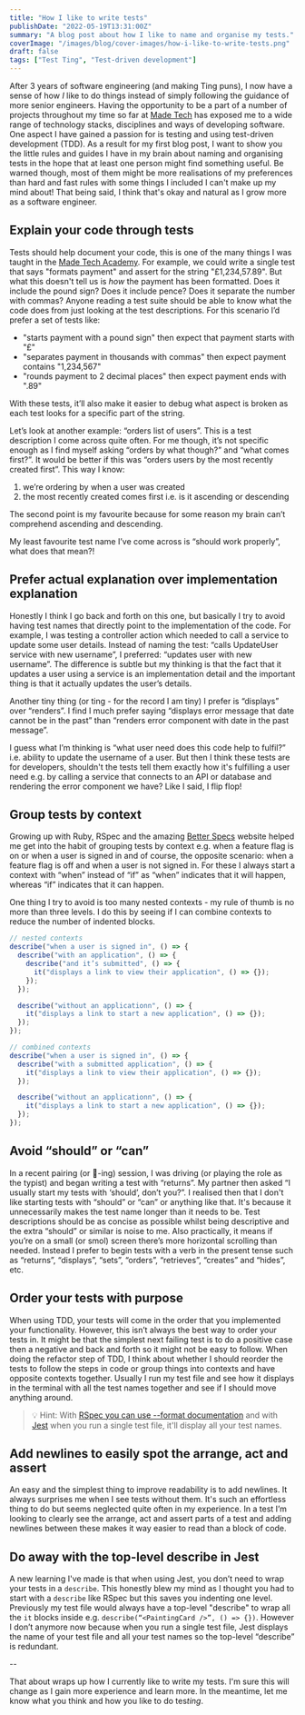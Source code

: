 ```yaml
---
title: "How I like to write tests"
publishDate: "2022-05-19T13:31:00Z"
summary: "A blog post about how I like to name and organise my tests."
coverImage: "/images/blog/cover-images/how-i-like-to-write-tests.png"
draft: false
tags: ["Test Ting", "Test-driven development"]
---
```


After 3 years of software engineering (and making Ting puns), I now have a sense of how _I_ like to do things instead of simply following the guidance of more senior engineers. Having the opportunity to be a part of a number of projects throughout my time so far at [Made Tech](https://www.madetech.com/) has exposed me to a wide range of technology stacks, disciplines and ways of developing software. One aspect I have gained a passion for is testing and using test-driven development (TDD). As a result for my first blog post, I want to show you the little rules and guides I have in my brain about naming and organising tests in the hope that at least one person might find something useful. Be warned though, most of them might be more realisations of my preferences than hard and fast rules with some things I included I can't make up my mind about! That being said, I think that's okay and natural as I grow more as a software engineer.

## Explain your code through tests

Tests should help document your code, this is one of the many things I was taught in the [Made Tech Academy](https://www.madetech.com/careers/academy/). For example, we could write a single test that says "formats payment" and assert for the string "£1,234,57.89". But what this doesn't tell us is _how_ the payment has been formatted. Does it include the pound sign? Does it include pence? Does it separate the number with commas? Anyone reading a test suite should be able to know what the code does from just looking at the test descriptions. For this scenario I’d prefer a set of tests like:

- "starts payment with a pound sign" then expect that payment starts with "£"
- "separates payment in thousands with commas" then expect payment contains "1,234,567"
- "rounds payment to 2 decimal places" then expect payment ends with ".89"

With these tests, it’ll also make it easier to debug what aspect is broken as each test looks for a specific part of the string.

Let’s look at another example: “orders list of users”. This is a test description I come across quite often. For me though, it’s not specific enough as I find myself asking “orders by what though?” and “what comes first?”. It would be better if this was “orders users by the most recently created first”. This way I know:

1. we’re ordering by when a user was created
2. the most recently created comes first i.e. is it ascending or descending

The second point is my favourite because for some reason my brain can’t comprehend ascending and descending.

My least favourite test name I’ve come across is “should work properly”, what does that mean?!

## Prefer actual explanation over implementation explanation

Honestly I think I go back and forth on this one, but basically I try to avoid having test names that directly point to the implementation of the code. For example, I was testing a controller action which needed to call a service to update some user details. Instead of naming the test: “calls UpdateUser service with new username”, I preferred: “updates user with new username”. The difference is subtle but my thinking is that the fact that it updates a user using a service is an implementation detail and the important thing is that it actually updates the user’s details.

Another tiny thing (or ting - for the record I am tiny) I prefer is “displays” over “renders”. I find I much prefer saying “displays error message that date cannot be in the past” than “renders error component with date in the past message”.

I guess what I’m thinking is “what user need does this code help to fulfil?” i.e. ability to update the username of a user. But then I think these tests are for developers, shouldn't the tests tell them exactly how it's fulfilling a user need e.g. by calling a service that connects to an API or database and rendering the error component we have? Like I said, I flip flop!

## Group tests by context

Growing up with Ruby, RSpec and the amazing [Better Specs](https://www.betterspecs.org/) website helped me get into the habit of grouping tests by context e.g. when a feature flag is on or when a user is signed in and of course, the opposite scenario: when a feature flag is off and when a user is not signed in. For these I always start a context with “when” instead of “if” as “when” indicates that it will happen, whereas “if” indicates that it can happen.

One thing I try to avoid is too many nested contexts - my rule of thumb is no more than three levels. I do this by seeing if I can combine contexts to reduce the number of indented blocks.

```js
// nested contexts
describe("when a user is signed in", () => {
  describe("with an application", () => {
    describe("and it’s submitted", () => {
      it("displays a link to view their application", () => {});
    });
  });

  describe("without an applicationn", () => {
    it("displays a link to start a new application", () => {});
  });
});

// combined contexts
describe("when a user is signed in", () => {
  describe("with a submitted application", () => {
    it("displays a link to view their application", () => {});
  });

  describe("without an applicationn", () => {
    it("displays a link to start a new application", () => {});
  });
});
```

## Avoid “should” or “can”

In a recent pairing (or 🍐-ing) session, I was driving (or playing the role as the typist) and began writing a test with “returns”. My partner then asked “I usually start my tests with ‘should’, don’t you?”. I realised then that I don't like starting tests with “should” or “can” or anything like that. It's because it unnecessarily makes the test name longer than it needs to be. Test descriptions should be as concise as possible whilst being descriptive and the extra “should” or similar is noise to me. Also practically, it means if you’re on a small (or smol) screen there’s more horizontal scrolling than needed. Instead I prefer to begin tests with a verb in the present tense such as “returns”, “displays”, “sets”, “orders”, “retrieves”, “creates” and “hides”, etc.

## Order your tests with purpose

When using TDD, your tests will come in the order that you implemented your functionality. However, this isn’t always the best way to order your tests in. It might be that the simplest next failing test is to do a positive case then a negative and back and forth so it might not be easy to follow. When doing the refactor step of TDD, I think about whether I should reorder the tests to follow the steps in code or group things into contexts and have opposite contexts together. Usually I run my test file and see how it displays in the terminal with all the test names together and see if I should move anything around.

> 💡 Hint: With [RSpec you can use --format documentation](https://relishapp.com/rspec/rspec-core/v/2-6/docs/command-line/format-option) and with [Jest](https://jestjs.io/) when you run a single test file, it'll display all your test names.

## Add newlines to easily spot the arrange, act and assert

An easy and the simplest thing to improve readability is to add newlines. It always surprises me when I see tests without them. It's such an effortless thing to do but seems neglected quite often in my experience. In a test I’m looking to clearly see the arrange, act and assert parts of a test and adding newlines between these makes it way easier to read than a block of code.

## Do away with the top-level describe in Jest

A new learning I've made is that when using Jest, you don’t need to wrap your tests in a `describe`. This honestly blew my mind as I thought you had to start with a `describe` like RSpec but this saves you indenting one level. Previously my test file would always have a top-level "describe" to wrap all the `it` blocks inside e.g. `describe(“<PaintingCard />”, () => {})`. However I don’t anymore now because when you run a single test file, Jest displays the name of your test file and all your test names so the top-level “describe” is redundant.

--

That about wraps up how I currently like to write my tests. I'm sure this will change as I gain more experience and learn more. In the meantime, let me know what you think and how you like to do tes*ting*.
